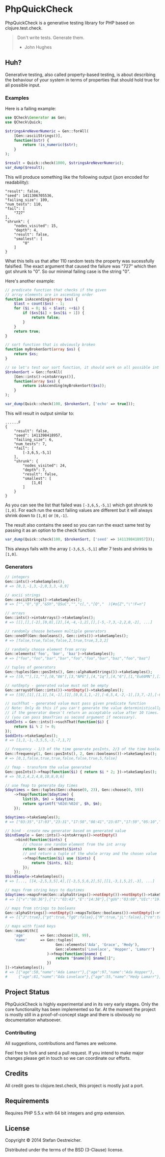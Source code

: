 # PhpQuickCheck

PhpQuickCheck is a generative testing library for PHP based on
clojure.test.check.

> Don't write tests. Generate them.
> - John Hughes

## Huh?

Generative testing, also called property-based testing, is about
describing the behaviour of your system in terms of properties that
should hold true for all possible input.

### Examples

Here is a failing example:

```php
use QCheck\Generator as Gen;
use QCheck\Quick;

$stringsAreNeverNumeric = Gen::forAll(
    [Gen::asciiStrings()],
    function($str) {
        return !is_numeric($str);
    }
);

$result = Quick::check(1000, $stringsAreNeverNumeric);
var_dump($result);
```

This will produce something like the following output (json encoded for readability):

```
"result": false,
"seed": 1411306705536,
"failing_size": 109,
"num_tests": 110,
"fail": [
    "727"
],
"shrunk": {
    "nodes_visited": 15,
    "depth": 4,
    "result": false,
    "smallest": [
        "0"
    ]
}
```

What this tells us that after 110 random tests the property was sucessfully falsified.
The exact argument that caused the failure was "727" which then got shrunk to "0".
So our minimal failing case is the string "0".

Here's another example:

```php
// predicate function that checks if the given
// array elements are in ascending order
function isAscending(array $xs) {
    $last = count($xs) - 1;
    for ($i = 0; $i < $last; ++$i) {
        if ($xs[$i] > $xs[$i + 1]) {
            return false;
        }
    }
    return true;
}

// sort function that is obviously broken
function myBrokenSort(array $xs) {
    return $xs;
}

// so let's test our sort function, it should work on all possible int arrays
$brokenSort = Gen::forAll(
    [Gen::ints()->intoArrays()],
    function(array $xs) {
        return isAscending(myBrokenSort($xs));
    }
);

var_dump(Quick::check(100, $brokenSort, ['echo' => true]));

```

This will result in output similar to:
```
......F
{
    "result": false,
    "seed": 1411398418957,
    "failing_size": 6,
    "num_tests": 7,
    "fail": [
        [-3,6,5,-5,1]
    ],
    "shrunk": {
        "nodes_visited": 24,
        "depth": 7,
        "result": false,
        "smallest": [
            [1,0]
        ]
    }
}

```

As you can see the list that failed was `[-3,6,5,-5,1]` which got shrunk to `[1,0]`. For each run
the exact failing values are different but it will always shrink down to `[1,0]` or `[0,-1]`.

The result also contains the seed so you can run the exact same test by passing it as an option
to the check function:

```php
var_dump(Quick::check(100, $brokenSort, ['seed' => 1411398418957]));
```

This always fails with the array `[-3,6,5,-5,1]` after 7 tests and shrinks to `[1,0]`.

### Generators

```php
// integers
Gen::ints()->takeSamples();
# => [0,1,-1,3,-2,0,3,3,-8,9]

// ascii strings
Gen::asciiStrings()->takeSamples();
# => ["","O","@","&5h","QSuC","","c[,","[Q","  ){#o{Z","\"!F=n"]

// arrays
Gen::ints()->intoArrays()->takeSamples();
# => [[],[],[-2],[0,0],[2],[4,-4,-1,2],[],[-5,-7,3,-2,2,0,-2], ...]

// randomly choose between multiple generators
Gen::oneOf(Gen::booleans(), Gen::ints())->takeSamples();
# => [false,true,false,false,2,true,true,3,3,2]

// randomly choose element from array
Gen::elements('foo', 'bar', 'baz')->takeSamples();
# => ["foo","foo","bar","bar","foo","foo","bar","baz","foo","baz"]

// tuples of generators
Gen::tuples(Gen::posInts(), Gen::alphaNumStrings())->takeSamples();
# => [[0,""],[1,""],[0,"86"],[3,"NPG"],[4,"1q"],[4,"6"],[1,"Eu60MN"],[1,"6q9D8wm"], ...]

// notEmpty - generated value must not be empty
Gen::arraysOf(Gen::ints())->notEmpty()->takeSamples();
# => [[0],[1],[1,1],[4,-1],[1],[0,0,1,1,-2],[-6,5,4,-2,-1],[3,7,-2],[-6,5],[-1,1,-4]]

// suchThat - generated value must pass given predicate function
// Note: Only do this if you can't generate the value deterministically. SuchThat may fail
// if the generator doesn't return an acceptable value after 10 times.
// (you can pass $maxTries as second argument if necessary).
$oddInts = Gen::ints()->suchThat(function($i) {
    return $i % 2 != 0;
});
$oddInts->takeSamples();
# => [1,1,-1,-3,5,5,-3,-7,1,7]

// frequency - 1/3 of the time generate posInts, 2/3 of the time booleans
Gen::frequency(1, Gen::posInts(), 2, Gen::booleans())->takeSamples();
# => [0,1,false,true,true,false,false,true,5,false]

// fmap - transform the value generated
Gen::posInts()->fmap(function($i) { return $i * 2; })->takeSamples();
# => [0,2,4,2,4,8,10,8,0,6]

// use fmap to generate day times
$daytimes = Gen::tuples(Gen::choose(0, 23), Gen::choose(0, 59))
    ->fmap(function($daytime) {
        list($h, $m) = $daytime;
        return sprintf('%02d:%02d', $h, $m);
    });

$daytimes->takeSamples();
# => ["03:35","17:03","23:31","17:50","08:41","23:07","17:59","05:10","03:47","09:36"]

// bind - create new generator based on generated value
$bindSample = Gen::ints()->intoArrays()->notEmpty()
    ->bind(function($ints) {
        // choose one random element from the int array
        return Gen::elements($ints)
        // and return a tuple of the whole array and the chosen value
        ->fmap(function($i) use ($ints) {
            return [$ints, $i];
        });
    });
$bindSample->takeSamples();
# => [..., [[4,-2,5,3,5],4],[[-3,5,5,6,2],5],[[1,-3,1,5,2],-3], ...]

// maps from string keys to daytimes
$daytimes->mapsFrom(Gen::alphaStrings()->notEmpty())->notEmpty()->takeSamples();
# => [{"v":"08:36"},{"i":"03:43","E":"14:38"},{"gUU":"03:08","UIc":"19:24"}, ...]

// maps from strings to booleans
Gen::alphaStrings()->notEmpty()->mapsTo(Gen::booleans())->notEmpty()->takeSamples();
# => [{"J":true},{"pt":true,"TgQ":false},{"M":true,"jL":false},{"rm":true}, ...]

// maps with fixed keys
Gen::mapsWith([
    'age'       => Gen::choose(18, 99),
    'name'      => Gen::tuples(
                       Gen::elements('Ada', 'Grace', 'Hedy'),
                       Gen::elements('Lovelace', 'Hopper', 'Lamarr')
                   )->fmap(function($name) {
                       return "$name[0] $name[1]";
                   })
])->takeSamples();
# => [{"age":50,"name":"Ada Lamarr"},{"age":97,"name":"Ada Hopper"},
#     {"age":81,"name":"Ada Lovelace"},{"age":55,"name":"Hedy Lamarr"}, ...]
```

## Project Status

PhpQuickCheck is highly experimental and in its very early stages. Only
the core functionality has been implemented so far. At the moment the
project is mostly still in a proof-of-concept stage and there is
obviously no documentation whatsoever.

### Contributing

All suggestions, contributions and flames are welcome.

Feel free to fork and send a pull request. If you intend to make
major changes please get in touch so we can coordinate our efforts.

## Credits

All credit goes to clojure.test.check, this project is mostly just a
port.

## Requirements

Requires PHP 5.5.x with 64 bit integers and gmp extension.

## License

Copyright © 2014 Stefan Oestreicher.

Distributed under the terms of the BSD (3-Clause) license.

